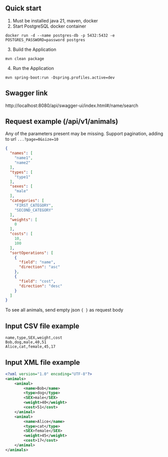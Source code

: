 ## Quick start

1. Must be installed java 21, maven, docker
2. Start PostgreSQL docker container
```
docker run -d --name postgres-db -p 5432:5432 -e POSTGRES_PASSWORD=password postgres
```
3. Build the Application
```
mvn clean package
```
4. Run the Application
```
mvn spring-boot:run -Dspring.profiles.active=dev
```

## Swagger link
http://localhost:8080/api/swagger-ui/index.html#/name/search

## Request example (/api/v1/animals)
Any of the parameters present may be missing. Support pagination, adding to url ```...?page=0&size=10```
```json
{
  "names": [
    "name1",
    "name2"
  ],
  "types": [
    "type1"
  ],
  "sexes": [
    "male"
  ],
  "categories": [
    "FIRST_CATEGORY",
    "SECOND_CATEGORY"
  ],
  "weights": [
    0
  ],
  "costs": [
    10,
    100
  ],
  "sortOperations": [
    {
      "field": "name",
      "direction": "asc"
    },
    {
      "field": "cost",
      "direction": "desc"
    }
  ]
}
```
To see all animals, send empty json ```{ }``` as request body

## Input CSV file example
```csv
name,type,SEX,weight,cost
Bob,dog,male,40,51
Alice,cat,female,45,17
```

## Input XML file example
```xml
<?xml version="1.0" encoding="UTF-8"?>
<animals>
	<animal>
		<name>Bob</name>
		<type>dog</type>
		<SEX>male</SEX>
		<weight>40</weight>
		<cost>51</cost>
	</animal>
	<animal>
		<name>Alice</name>
		<type>cat</type>
		<SEX>female</SEX>
		<weight>45</weight>
		<cost>17</cost>
	</animal>
</animals>
```